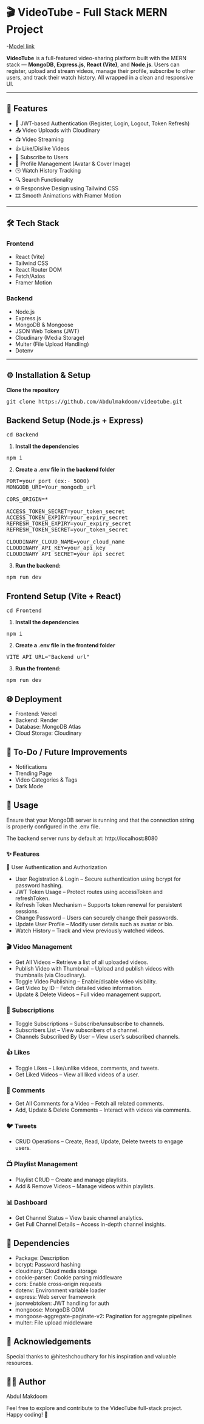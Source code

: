 # 🎬 VideoTube - Full Stack MERN Project

-[Model link](https://videotube-gules.vercel.app/)

**VideoTube** is a full-featured video-sharing platform built with the MERN stack — **MongoDB**, **Express.js**, **React (Vite)**, and **Node.js**. Users can register, upload and stream videos, manage their profile, subscribe to other users, and track their watch history. All wrapped in a clean and responsive UI.

---

## 🚀 Features

- 🔐 JWT-based Authentication (Register, Login, Logout, Token Refresh)
- 📤 Video Uploads with Cloudinary
- 📺 Video Streaming
- 👍 Like/Dislike Videos
- 🔔 Subscribe to Users
- 👤 Profile Management (Avatar & Cover Image)
- 🕒 Watch History Tracking
- 🔍 Search Functionality
- 🌐 Responsive Design using Tailwind CSS
- 🎞 Smooth Animations with Framer Motion

---

## 🛠 Tech Stack

### Frontend
- React (Vite)
- Tailwind CSS
- React Router DOM
- Fetch/Axios
- Framer Motion

### Backend
- Node.js
- Express.js
- MongoDB & Mongoose
- JSON Web Tokens (JWT)
- Cloudinary (Media Storage)
- Multer (File Upload Handling)
- Dotenv


---

## ⚙️ Installation & Setup

**Clone the repository**
<pre>git clone https://github.com/Abdulmakdoom/videotube.git</pre>

## Backend Setup (Node.js + Express)
<pre>cd Backend</pre>

1. **Install the dependencies**
<pre>npm i</pre>

2. **Create a .env file in the backend folder**
<pre>PORT=your_port (ex:- 5000)
MONGODB_URI=Your_mongodb_url

CORS_ORIGIN=*

ACCESS_TOKEN_SECRET=your_token_secret
ACCESS_TOKEN_EXPIRY=your_expiry_secret
REFRESH_TOKEN_EXPIRY=your_expiry_secret
REFRESH_TOKEN_SECRET=your_token_secret

CLOUDINARY_CLOUD_NAME=your_cloud_name
CLOUDINARY_API_KEY=your_api_key
CLOUDINARY_API_SECRET=your_api_secret</pre>

3. **Run the backend:**
<pre>npm run dev</pre>

## Frontend Setup (Vite + React)
<pre>cd Frontend</pre>

1. **Install the dependencies**
<pre>npm i</pre>

2. **Create a .env file in the frontend folder**
<pre>VITE_API_URL="Backend url"</pre>

3. **Run the frontend:**
<pre>npm run dev</pre>

## 🌐 Deployment
- Frontend: Vercel
- Backend: Render
- Database: MongoDB Atlas
- Cloud Storage: Cloudinary

## 📌 To-Do / Future Improvements
- Notifications
- Trending Page
- Video Categories & Tags
- Dark Mode


## 🚀 Usage
Ensure that your MongoDB server is running and that the connection string is properly configured in the .env file.

The backend server runs by default at:
http://localhost:8080

### ✨ Features
🔐 User Authentication and Authorization
- User Registration & Login – Secure authentication using bcrypt for password hashing.
- JWT Token Usage – Protect routes using accessToken and refreshToken.
- Refresh Token Mechanism – Supports token renewal for persistent sessions.
- Change Password – Users can securely change their passwords.
- Update User Profile – Modify user details such as avatar or bio.
- Watch History – Track and view previously watched videos.

### 🎬 Video Management
- Get All Videos – Retrieve a list of all uploaded videos.
- Publish Video with Thumbnail – Upload and publish videos with thumbnails (via Cloudinary).
- Toggle Video Publishing – Enable/disable video visibility.
- Get Video by ID – Fetch detailed video information.
- Update & Delete Videos – Full video management support.

### 🔔 Subscriptions
- Toggle Subscriptions – Subscribe/unsubscribe to channels.
- Subscribers List – View subscribers of a channel.
- Channels Subscribed By User – View user’s subscribed channels.

### 👍 Likes
- Toggle Likes – Like/unlike videos, comments, and tweets.
- Get Liked Videos – View all liked videos of a user.

### 💬 Comments
- Get All Comments for a Video – Fetch all related comments.
- Add, Update & Delete Comments – Interact with videos via comments.

### 🐦 Tweets
- CRUD Operations – Create, Read, Update, Delete tweets to engage users.

### 📺 Playlist Management
- Playlist CRUD – Create and manage playlists.
- Add & Remove Videos – Manage videos within playlists.

### 📊 Dashboard
- Get Channel Status – View basic channel analytics.
- Get Full Channel Details – Access in-depth channel insights.

## 🧩 Dependencies
- Package: Description
- bcrypt: Password hashing
- cloudinary: Cloud media storage
- cookie-parser: Cookie parsing middleware
- cors: Enable cross-origin requests
- dotenv: Environment variable loader
- express: Web server framework
- jsonwebtoken: JWT handling for auth
- mongoose: MongoDB ODM
- mongoose-aggregate-paginate-v2: Pagination for aggregate pipelines
- multer: File upload middleware


## 🙏 Acknowledgements
Special thanks to @hiteshchoudhary for his inspiration and valuable resources.



## 👨‍💻 Author
Abdul Makdoom

Feel free to explore and contribute to the VideoTube full-stack project. Happy coding! 🚀


